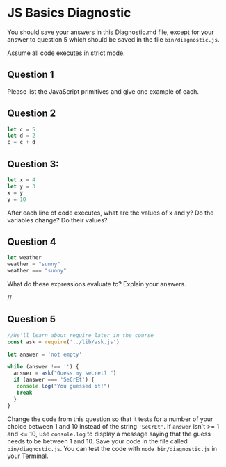 # JS Basics Diagnostic

You should save your answers in this Diagnostic.md file, except for your answer to
question 5 which should be saved in the file `bin/diagnostic.js`.

Assume all code executes in strict mode.

## Question 1

Please list the JavaScript primitives and give one example of each.

<!-- Q1 ANSWER:  Undefined, string, Boolean, number, NULL -->


## Question 2

```js
let c = 5
let d = 2
c = c + d

```

<!-- Q2 ANSWER:  After this code executes, what is the value of c?  Please identify the operators in the last line of this program `c = c + d` and explain what they do.

c = 7 when finished
operators in the last line are (1) the EQUAL SIGN (assignment to a variable or object) and
(2) the PLUS SIGN (adds the values stored in c and d since values stored are numbers)
 -->

## Question 3:

```js
let x = 4
let y = 3
x = y
y = 10
```

After each line of code executes, what are the values of x and y?  Do the variables change?  Do their values?

<!-- Q3 ANSWER:  value of x:  3, value of y:  10-->


## Question 4

```js
let weather
weather = "sunny"
weather === "sunny"
```

What do these expressions evaluate to?  Explain your answers.

  //
<!-- Q4 ANSWER:  true, variable called weather IS EQUAL TO the string "sunny" (this returns true or false)-->

## Question 5

```js
//We'll learn about require later in the course
const ask = require('../lib/ask.js')

let answer = 'not empty'

while (answer !== '') {
  answer = ask("Guess my secret? ")
  if (answer === 'SeCrEt') {
   console.log("You guessed it!")
   break
  }
}
```

Change the code from this question so that it tests for a number of your choice
between 1 and 10 instead of the string `'SeCrEt'`.  If `answer` isn't >= 1 and
<= 10, use `console.log` to display a message saying that the guess needs to
be between 1 and 10.  Save your code in the file called `bin/diagnostic.js`.
You can test the code with `node bin/diagnostic.js` in your Terminal.
